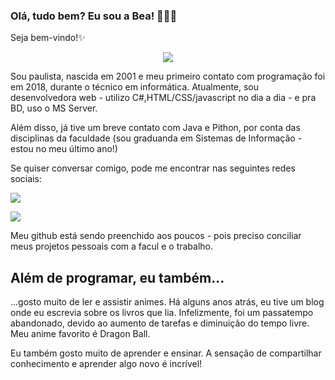 ### Olá, tudo bem? Eu sou a Bea! 👩🏻‍💻
Seja bem-vindo!✨

<center><img src="https://github-readme-stats.vercel.app/api?username=BeaLou" /></center>

Sou paulista, nascida em 2001 e meu primeiro contato com programação foi em 2018, durante o técnico em informática. 
Atualmente, sou desenvolvedora web - utilizo C#,HTML/CSS/javascript no dia a dia - e pra BD, uso o MS Server.

Além disso, já tive um breve contato com Java e Pithon, por conta das disciplinas da faculdade (sou graduanda em Sistemas de Informação - estou no meu último ano!)

Se quiser conversar comigo, pode me encontrar nas seguintes redes sociais:

<!-- instagram --> 
<a href="https://www.instagram.com/bialourenco_dev/"><img src="https://img.shields.io/badge/Instagram-E4405F?style=for-the-badge&logo=instagram&logoColor=white" /> </a>
<!-- linkedin --> 
<a href="https://www.linkedin.com/in/beatriz-ramos-louren%C3%A7o-44626416a/"><img src="https://img.shields.io/badge/LinkedIn-0077B5?style=for-the-badge&logo=linkedin&logoColor=white" /> </a>


Meu github está sendo preenchido aos poucos - pois preciso conciliar meus projetos pessoais com a facul e o trabalho.


## Além de programar, eu também...

...gosto muito de ler e assistir animes. Há alguns anos atrás, eu tive um blog onde eu escrevia sobre os livros que lia. Infelizmente, foi um passatempo abandonado, devido ao aumento de tarefas e diminuição do tempo livre. Meu anime favorito é Dragon Ball.

Eu também gosto muito de aprender e ensinar. A sensação de compartilhar conhecimento e aprender algo novo é incrível!
